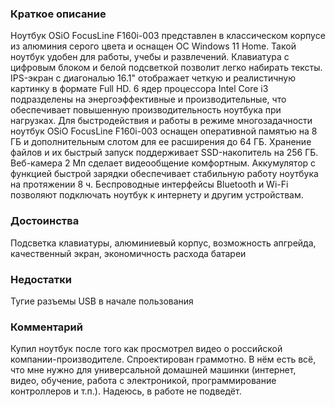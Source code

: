### **Краткое описание**
Ноутбук OSiO FocusLine F160i-003 представлен в классическом корпусе из алюминия серого цвета и оснащен ОС Windows 11 Home. Такой ноутбук удобен для работы, учебы и развлечений. Клавиатура с цифровым блоком и белой подсветкой позволит легко набирать тексты. IPS-экран с диагональю 16.1" отображает четкую и реалистичную картинку в формате Full HD. 6 ядер процессора Intel Core i3 подразделены на энергоэффективные и производительные, что обеспечивает повышенную производительность ноутбука при нагрузках.  Для быстродействия и работы в режиме многозадачности ноутбук OSiO FocusLine F160i-003 оснащен оперативной памятью на 8 ГБ и дополнительным слотом для ее расширения до 64 ГБ. Хранение файлов и их быстрый запуск поддерживает SSD-накопитель на 256 ГБ. Веб-камера 2 Мп сделает видеообщение комфортным. Аккумулятор с функцией быстрой зарядки обеспечивает стабильную работу ноутбука на протяжении 8 ч. Беспроводные интерфейсы Bluetooth и Wi-Fi позволяют подключать ноутбук к интернету и другим устройствам.

### **Достоинства**
Подсветка клавиатуры, алюминиевый корпус, возможность апгрейда, качественный экран, экономичность расхода батареи

### **Недостатки**
Тугие разъемы USB в начале пользования

### **Комментарий**
Купил ноутбук после того как просмотрел видео о российской компании-производителе. Спроектирован граммотно. В нём есть всё, что мне нужно для универсальной домашней машинки (интернет, видео, обучение, работа с электроникой, программирование контроллеров и т.п.). Надеюсь, в работе не подведёт.
